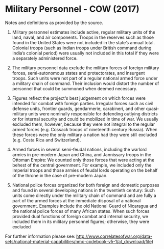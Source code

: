 # Military Personnel - COW (2017)

Notes and definitions as provided by the source.

1. Military personnel estimates include active, regular military units of the land, naval, and air components. Troops in the reserves such as those found in the United States were not included in the state’s annual total. Colonial troops (such as Indian troops under British command during India’s colonial period) were usually not included in this total if they were a separately administered force.

2. The military personnel data exclude the military forces of foreign military forces, semi-autonomous states and protectorates, and insurgent troops. Such units were not part of a regular national armed force under a military chain of command. Their inclusion would distort the number of personnel that could be summoned when deemed necessary.

3. Figures reflect the project's best judgement on which forces were intended for combat with foreign parties. Irregular forces such as civil defense units, frontier guards, gendarmerie, carabineri, and other quasi-military units were nominally responsible for defending outlying districts or for internal security and could be mobilized in time of war. We usually excluded them, however, because they were not integral to the regular armed forces (e.g. Cossack troops of nineteenth century Russia). When these forces were the only military a nation had they were still excluded (e.g. Costa Rica and Switzerland).

4. Armed forces in several semi-feudal nations, including the warlord armies in pre-modern Japan and China, and Jannissary troops in the Ottoman Empire: We counted only those forces that were acting at the behest of the central government. For example, we included only the Imperial troops and those armies of feudal lords operating on the behalf of the throne in the case of pre-modern Japan.

5. National police forces organized for both foreign and domestic purposes and found in several developing nations in the twentieth century: Such units come directly under the military chain of command and are fully a part of the armed forces at the immediate disposal of a national government. Examples include the old National Guard of Nicaragua and the national police forces of many African states. When such forces provided dual functions of foreign combat and internal security, we included them in its military personnel figures; otherwise, they were excluded

For further information please see: http://www.correlatesofwar.org/data-sets/national-material-capabilities/nmc-codebook-v5-1/at_download/file)